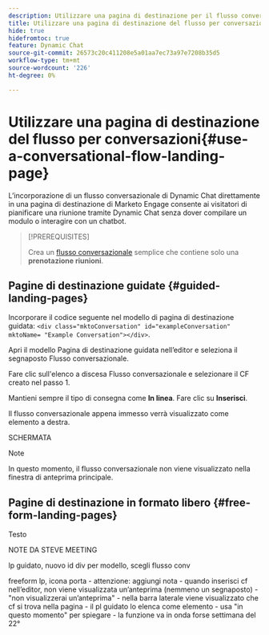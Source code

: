 ```yaml
---
description: Utilizzare una pagina di destinazione per il flusso conversazionale - Documentazione di Marketo - Documentazione del prodotto
title: Utilizzare una pagina di destinazione del flusso per conversazioni
hide: true
hidefromtoc: true
feature: Dynamic Chat
source-git-commit: 26573c20c411208e5a01aa7ec73a97e7208b35d5
workflow-type: tm+mt
source-wordcount: '226'
ht-degree: 0%

---
```


# Utilizzare una pagina di destinazione del flusso per conversazioni{#use-a-conversational-flow-landing-page}

L’incorporazione di un flusso conversazionale di Dynamic Chat direttamente in una pagina di destinazione di Marketo Engage consente ai visitatori di pianificare una riunione tramite Dynamic Chat senza dover compilare un modulo o interagire con un chatbot.

>[!PREREQUISITES]
>
>Crea un [flusso conversazionale](/help/marketo/product-docs/demand-generation/dynamic-chat/automated-chat/create-a-conversational-flow.md) semplice che contiene solo una **prenotazione riunioni**.

## Pagine di destinazione guidate {#guided-landing-pages}

Incorporare il codice seguente nel modello di pagina di destinazione guidata: `<div class="mktoConversation" id="exampleConversation" mktoName= "Example Conversation"></div>`.

Apri il modello Pagina di destinazione guidata nell’editor e seleziona il segnaposto Flusso conversazionale.

Fare clic sull&#39;elenco a discesa Flusso conversazionale e selezionare il CF creato nel passo 1.

Mantieni sempre il tipo di consegna come **In linea**. Fare clic su **Inserisci**.

Il flusso conversazionale appena immesso verrà visualizzato come elemento a destra.

SCHERMATA

>[!NOTE]
>
>In questo momento, il flusso conversazionale non viene visualizzato nella finestra di anteprima principale.

## Pagine di destinazione in formato libero {#free-form-landing-pages}

Testo


NOTE DA STEVE MEETING

lp guidato, nuovo id div per modello, scegli flusso conv

freeform lp, icona porta - attenzione: aggiungi nota - quando inserisci cf nell’editor, non viene visualizzata un’anteprima (nemmeno un segnaposto) - &quot;non visualizzerai un’anteprima&quot; - nella barra laterale viene visualizzato che cf si trova nella pagina - il pl guidato lo elenca come elemento - usa &quot;in questo momento&quot; per spiegare - la funzione va in onda forse settimana del 22°
